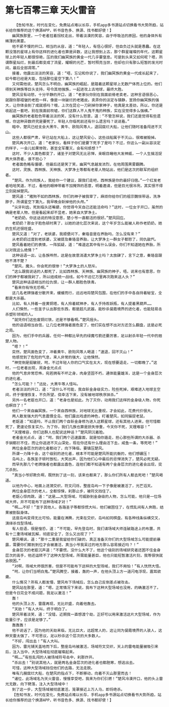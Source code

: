 # 第七百零三章 天火雷音
        【告知书友，时代在变化，免费站点难以长存，手机app多书源站点切换看书大势所趋，站长给你推荐的这个换源APP，听书音色多、换源、找书都好使！】
       幽冥族那里，一个老者拄着拐杖走出，带着淡漠的笑容，由于呼吸法的原因，他的身体外有稀薄的黑雾。
       他不紧不慢的开口，相当的从容，道：“年轻人，有信心很好，但自负过头就是愚蠢。在这颗没落的星球上有你这样的进化者也算是异数，这让我想到上古，那个群星璀璨的年代，这颗星球上的年轻人都很惊艳，压的我们幽冥族的黄金一代几乎要窒息。可是到头来又如何呢？嗯，所谓群星灿烂，到最后都变成了流星，耀眼的光芒，暂时照亮当世，但却也只有那么短暂的发光时间，最后全部凋零。”
       接着，他露出淡淡的笑容，道：“唔，忘记和你说了，我们幽冥族的黄金一代成长起来了，如今都已经是大能，包括那位星空下第八！”
       又何需他说，楚风怎么不明白，幽冥族的崛起，是踏着这颗星球上无数尸体而上位的。他们得到天神族等巨头支持，号令其他强族，一起进攻上古地球，最终大胜。
       楚风没有动怒，十分平静的开口，道：“老家伙你别在我面前倚老卖老，这种言语很恶心，就跟你那褶皱的老脸一样，像是一块破烂的老猪皮。卖弄你的淡定与镇静，宣扬你幽冥族的强大，让你体会到了成就感吗？哦，上次在昆仑一刀剁掉你家神子，他真是太差劲，所以，你还是收起这一套吧，别在我面前吹嘘，你们这群人不人鬼不鬼的种族，实在没觉得多么强横。”
       幽冥族的老者脸色带着淡淡的笑，没有什么怒意，道：“不管怎样说，我们还是觉得有些遗憾，你这种异数终究是要死了，年轻人你临死前还有什么遗言吗？说说看。”
       暗中，楚风已经支会大黑牛、黄牛、欧阳风等人，退回腐烂大船，让他们随时准备闯进不灭山。
       这些人都很严肃，早已站在大船上，这让楚风安心，这些战船属于不灭山，很难被毁掉。
       楚风再次开口，道：“老家伙，看样子你们是要下死手了是吗？不过，你这么一副从容淡定的样子，一会儿如果惨败，甚至全军覆灭，会有何感想？”
       这时，不少人面色都变了，诸圣子对楚风无比忌惮，亲眼目睹他大发神威，一个人生擒活捉两大体质者，谁不担心？
       老者面色略有僵硬，但最后还是笑了笑，幽冥气息越发浓烈，在他周围黑雾翻腾。
       这时，灵族、西林族、天神族、大梦净土等都有老辈人物站出，他们是这次的联军的组织者。
       “楚风，作为同族人，我给你一个建议，跟我们走吧，西林族是你的最好归宿。”一个红发老者哈哈笑道，不过，看他的眼神带着不加掩饰的恶意，明着邀请，但是目光很冷冽，其实恨不得立刻毙掉楚风。
       楚风道：“猪狗不如的西林族，你们的神子被我宰了，麻烦你给你们的祖宗魏恒带话，洗净脖子，所谓星空下第九，我早晚会斩掉他的头颅。”
       “尖牙利齿，死到临头还嘴硬，你觉得今天自己还能活命吗？”这时，一位女子开口，虽然的确是老辈人物，但是看起来却不显老，她来自大梦净土。
       “老奶奶，你这话说的特没意思，楚小爷一直都活的很好。”楚风回应。
       老奶奶？那女子脸色顿时黑了，以她的进化层次来说，这个年岁怎么能被人称作老奶奶，她的生机还很旺盛。
       楚风又道：“对了，老妖婆，我顺便问下，秦珞音是在养胎吗，怎么没有来？”
       从老奶奶过度到老妖婆，又被提及秦珞音养胎，让大梦净土一群女子都怒了，同仇敌忾。
       楚风看着她们的表情，一阵狐疑，道：“难道这其中有什么误会，你们不知道她在养胎，所以对我这么绝情？”
       这种话语一出，让各族哗然，这是在故意消遣大梦净土吗？太放肆了，言下之意，秦珞音跟他不清不楚？
       “楚风，魔头，你会死的很惨！”大梦净土的人怒斥。
       “这么跟我说话的人都死了，比如西林族、天神族、幽冥族的神子，唔，说来也有意思，你们的神子都被我剁了，所以结成统一战线，如今不远亿万里再次跑来送人头？”
       楚风这种话语相当的拉仇恨，让一群人都脸色铁青。
       “看来你有恃无恐啊。”
       这几名老牌强者分散开来，缓缓而行，远远地将楚风包围，在他们的手中各自持着秘宝，全都是大杀器。
       比如，有人持着一座黄铜塔，有人拎着弑神矛，有人手持炼妖瓶，有人提着黑葫芦……
       人们悚然，一些圣子认出那些东西，都是超凡武器，能秒杀餐霞境界的进化者，也能轻易击杀塑形领域的人。
       “就凭你们这些废铜烂铁，还是不够看啊。”楚风摇头。
       他的话语相当自信，让几位老牌强者面色变了，他们实在想不出对方还怎么翻盘，这是必死之局。
       因为，他们手中的兵器，任何一种都比早先的绿魔弓箭还要厉害，足以射杀年轻一代中的翘楚人物。
       “嗯？！”
       突然，楚风面色变了，冲着黄牛、欧阳风等人喝道：“速退，回不灭山！”
       他感觉到了危险的气息，来人非常的强大，让他悚然。
       “神觉倒是挺敏锐，呵，不过年轻人你的口气实在太大，现在想要退走，一切都晚了。”这时，一位老者出现，周身金光点点
       他的气息非常恐怖，宛若拥有不坏之身，肉身坚固不朽，通体能量雄浑，这是一个金身层次的进化者。
       “怎么可能？！”远处，大黑牛等人怪叫。
       老者淡淡的开口，道：“没什么不可能，我自斩金身级实力，险些死掉，艰难进入地球主空间，终于慢慢恢复，不负所望，侥幸活下来，没有被地球秩序抹杀。”
       另外一名老妪也开口，道：“老身也是如此。为了灭你，动用我们这样的金身级人物，你死也瞑目了！”
       他们一个来自幽冥族，一个来自西林族，对地球无比重视，才会如此，花费代价很大。
       两人散发强大的气息震慑全岛，他们露出戏虐的神色，盯着楚风，如同猫捉老鼠。
       老妪道：“知道吗，不止我们两个自斩金身修为进入这颗星球，还有其他人进来，但可惜都死了，更遑论恢复实力，为了你，我们几族也算是损失惨重，今天你不死，天理难容！”
       “天理难容，你们这群人也配说这种话？”楚风阴沉着脸。
       老者金光点点，道：“呵，我们两个迅速露面，就是怕你遁走，担心那些所谓的大杀器、杀手锏都拦不住，而让你逃进不灭山深处，现在你还有什么理由活下去，咸鱼一条，等死吧！”
       两位金身层次的进化者都动了，向下降临，要镇压楚风。
       所谓一力降十会，这个级别的进化者，根本不可能是楚风所能抗衡的，他们想碾压！
       岛屿上，各族圣子顿时放松，大笑出声，因为他们心中最后的忌惮消失了，楚风必死无疑。
       而早先那几个老牌强者也都露出喜色，连他们都不知道有两个金身层次的进化者会出现，突兀杀到。
       “真当小爷好欺负啊，既然到了这一刻，该来也都来了，那么你们所有人都去死吧！”楚风喝道。
       以他为中心，地面上涟漪交织，符文闪烁，整座岛屿一下子像是被激活了，光芒滔天。
       两位金身层次的老人，全都惊悚，刹那止步，被符文挡住了。
       老妪心惊肉跳，道：“这是……大型场域，可威胁到金身级的人物，怎么可能，他只是一位场域大师，并不可能布下这种场域才对！”
       “啊……不好！”至于其他人，各路圣子等都惊慌大叫，他们被困住了，在慌乱间有人奔跑，结果被割裂身体。
       这座岛屿变得无比可怕，能量在沸腾，光束在交织，岛屿如同棋盘，有各种线条纵横交叉，演绎杀伐型场域。
       有人低语，很是惶恐，道：“不可能，早先登岛时，我们请场域大师连破路途上的布置，共有十二重场域被瓦解，彻底安全了，怎么又出现了？”
       楚风嘲讽，道：“那十二重是我留给你们破的，真正准备灭你们的大型场域怎么可能提前暴露，需要你们都到到位才会被激活，真当小爷我呆过的地方那么容易接近吗？！”
       金身层次的老妪沉声道：“不要慌，没什么大不了，他这个级别的场域研究者还困不住金身层次的高手，他还运转不了这种大型场域，所需能量甚巨，他也只能短暂激活片刻，我等很快就会脱困。”
       “对啊，场域大师很厉害，但是不可能布下这样的大型场域，我们不用怕！”有人恍然大悟。
       “呵，让你们当明白鬼。”楚风腾空，接着，轰的一声，在他头顶上方一道闪电浮现，震耳欲聋。
       什么情况？所有人都发懵，楚风布下场域后，怎么自己反倒差点被攻击。
       楚风站在那里，道：“嗯，正常情况下来说，我布下这种大型场域也没用，的确激活不了。但是今日完全不成问题，我足以激活！”
       轰！
       他的头顶上方，雷霆再现，无比炽盛，向着他轰去。
       “天劫！”有人大叫，终于明白了。
       楚风带着淡笑，道：“没错，近期我一直想渡个劫，正好可以用来激活这片大型场域，作为能量引子，应该是足够了。”
       轰轰轰！
       他不说话了，因为他的天劫来临，无比巨大，远超常人的，这让同为餐霞境界的人骇人，这种天雷太强了，不可思议，足以秒杀这个层次的大多数人。
       “不好，闯出去！”有人大叫。
       因为，雷光铺天盖地而下后，整座岛屿被激活，场域符文交织，天上的雷电能量被吸引来后，注入当中，大型场域在彻底璀璨起来。
       “啊……”有些乱闯的人被场域符号击中，刹那炸开。
       “杀出去！”别说其他人，就是两名金身层次的进化者也都胆寒，想逃出去。
       可惜，这种大型场域挡住他们的去路，无法走脱。
       唯有几艘腐烂大船，在楚风的指点下，不断移动，向着不灭山那里而去！
       “诸位，此场域名为天火雷音，慢慢享受吧，我来为你们引燃！”楚风冷漠开口，他的头上雷光无数，向下劈落，注入大型场域中！
       到了这一步，大型场域被彻底激活，笼罩接近上万人马，即将绝杀。
       【告知书友，时代在变化，免费站点难以长存，手机app多书源站点切换看书大势所趋，站长给你推荐的这个换源APP，听书音色多、换源、找书都好使！】